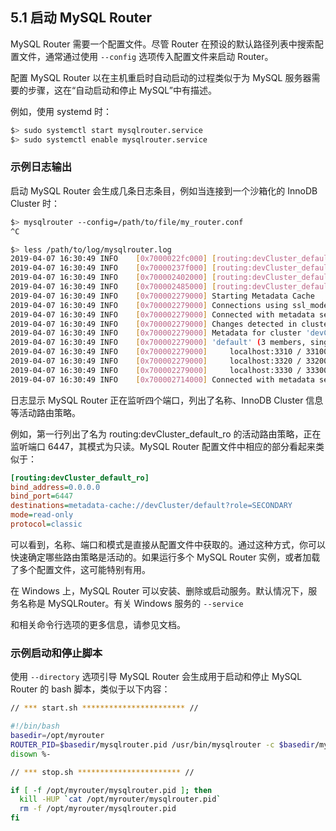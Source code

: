 ## 5.1 启动 MySQL Router

MySQL Router 需要一个配置文件。尽管 Router 在预设的默认路径列表中搜索配置文件，通常通过使用 `--config` 选项传入配置文件来启动 Router。

配置 MySQL Router 以在主机重启时自动启动的过程类似于为 MySQL 服务器需要的步骤，这在“自动启动和停止 MySQL”中有描述。

例如，使用 systemd 时：

```bash
$> sudo systemctl start mysqlrouter.service
$> sudo systemctl enable mysqlrouter.service
```

### 示例日志输出

启动 MySQL Router 会生成几条日志条目，例如当连接到一个沙箱化的 InnoDB Cluster 时：

```bash
$> mysqlrouter --config=/path/to/file/my_router.conf
^C

$> less /path/to/log/mysqlrouter.log
2019-04-07 16:30:49 INFO    [0x7000022fc000] [routing:devCluster_default_ro] started: listening on 0.0.0.0:6447; read-only
2019-04-07 16:30:49 INFO    [0x70000237f000] [routing:devCluster_default_rw] started: listening on 0.0.0.0:6446; read-write
2019-04-07 16:30:49 INFO    [0x700002402000] [routing:devCluster_default_x_ro] started: listening on 0.0.0.0:64470; read-only
2019-04-07 16:30:49 INFO    [0x700002485000] [routing:devCluster_default_x_rw] started: listening on 0.0.0.0:64460; read-write
2019-04-07 16:30:49 INFO    [0x700002279000] Starting Metadata Cache
2019-04-07 16:30:49 INFO    [0x700002279000] Connections using ssl_mode 'PREFERRED'
2019-04-07 16:30:49 INFO    [0x700002279000] Connected with metadata server running on 127.0.0.1:3310
2019-04-07 16:30:49 INFO    [0x700002279000] Changes detected in cluster 'devCluster' after metadata refresh
2019-04-07 16:30:49 INFO    [0x700002279000] Metadata for cluster 'devCluster' has 1 replicasets:
2019-04-07 16:30:49 INFO    [0x700002279000] 'default' (3 members, single-master)
2019-04-07 16:30:49 INFO    [0x700002279000]     localhost:3310 / 33100 - role=HA mode=RW
2019-04-07 16:30:49 INFO    [0x700002279000]     localhost:3320 / 33200 - role=HA mode=RO
2019-04-07 16:30:49 INFO    [0x700002279000]     localhost:3330 / 33300 - role=HA mode=RO
2019-04-07 16:30:49 INFO    [0x700002714000] Connected with metadata server running on 127.0.0.1:3310
```

日志显示 MySQL Router 正在监听四个端口，列出了名称、InnoDB Cluster 信息等活动路由策略。

例如，第一行列出了名为 routing:devCluster_default_ro 的活动路由策略，正在监听端口 6447，其模式为只读。MySQL Router 配置文件中相应的部分看起来类似于：

```ini
[routing:devCluster_default_ro]
bind_address=0.0.0.0
bind_port=6447
destinations=metadata-cache://devCluster/default?role=SECONDARY
mode=read-only
protocol=classic
```

可以看到，名称、端口和模式是直接从配置文件中获取的。通过这种方式，你可以快速确定哪些路由策略是活动的。如果运行多个 MySQL Router 实例，或者加载了多个配置文件，这可能特别有用。

在 Windows 上，MySQL Router 可以安装、删除或启动服务。默认情况下，服务名称是 MySQLRouter。有关 Windows 服务的 `--service`

 和相关命令行选项的更多信息，请参见文档。

### 示例启动和停止脚本

使用 `--directory` 选项引导 MySQL Router 会生成用于启动和停止 MySQL Router 的 bash 脚本，类似于以下内容：

```bash
// *** start.sh *********************** //

#!/bin/bash
basedir=/opt/myrouter
ROUTER_PID=$basedir/mysqlrouter.pid /usr/bin/mysqlrouter -c $basedir/mysqlrouter.conf &
disown %-

// *** stop.sh *********************** //

if [ -f /opt/myrouter/mysqlrouter.pid ]; then
  kill -HUP `cat /opt/myrouter/mysqlrouter.pid`
  rm -f /opt/myrouter/mysqlrouter.pid
fi
```